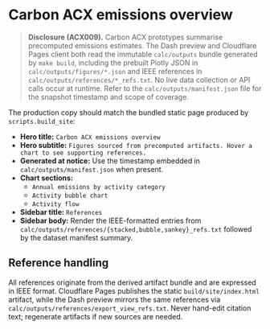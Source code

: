 # Carbon ACX emissions overview

> **Disclosure (ACX009).** Carbon ACX prototypes summarise precomputed emissions
> estimates. The Dash preview and Cloudflare Pages client both read the
> immutable `calc/outputs` bundle generated by `make build`, including the
> prebuilt Plotly JSON in `calc/outputs/figures/*.json` and IEEE references in
> `calc/outputs/references/*_refs.txt`. No live data collection or API calls
> occur at runtime. Refer to the `calc/outputs/manifest.json` file for the
> snapshot timestamp and scope of coverage.

The production copy should match the bundled static page produced by
`scripts.build_site`:

- **Hero title:** `Carbon ACX emissions overview`
- **Hero subtitle:** `Figures sourced from precomputed artifacts. Hover a chart to see supporting references.`
- **Generated at notice:** Use the timestamp embedded in `calc/outputs/manifest.json` when present.
- **Chart sections:**
  - `Annual emissions by activity category`
  - `Activity bubble chart`
  - `Activity flow`
- **Sidebar title:** `References`
- **Sidebar body:** Render the IEEE-formatted entries from
  `calc/outputs/references/{stacked,bubble,sankey}_refs.txt` followed by the
  dataset manifest summary.

## Reference handling

All references originate from the derived artifact bundle and are expressed in
IEEE format. Cloudflare Pages publishes the static `build/site/index.html`
artifact, while the Dash preview mirrors the same references via
`calc/outputs/references/export_view_refs.txt`. Never hand-edit citation text;
regenerate artifacts if new sources are needed.
